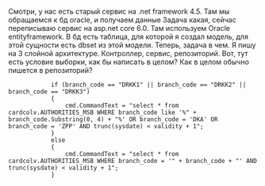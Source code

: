 Смотри, у нас есть старый сервис на .net framework 4.5. Там мы обращаемся к бд oracle, и получаем данные
Задача какая, сейчас переписываю сервис на asp.net core 6.0. Там используем Oracle entityframework. 
В бд есть таблица, для которой я создал модель, для этой сущности есть dbset из этой модели. 
Теперь, задача в чем. Я пишу на 3 слойной архитектуре. Контроллер, сервис, репозиторий.
Вот, тут есть условие выборки, как бы написать в целом? Как в целом обычно пишется в репозиторий? 
                
                if (branch_code == "DRKK1" || branch_code == "DRKK2" || branch_code == "DRKK3")
                {
                    cmd.CommandText = "select * from cardcolv.AUTHORITIES_MSB WHERE branch_code like '%" + branch_code.Substring(0, 4) + "%' OR branch_code = 'DKA' OR branch_code = 'ZPP' AND trunc(sysdate) < validity + 1";
                }
                else
                {
                    cmd.CommandText = "select * from cardcolv.AUTHORITIES_MSB WHERE branch_code = '" + branch_code + "' AND trunc(sysdate) < validity + 1";
                }
